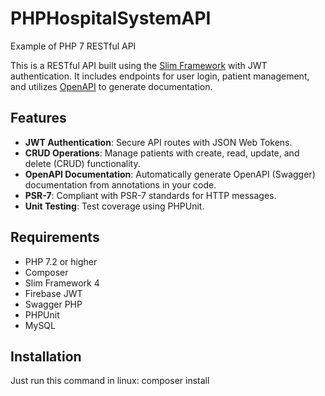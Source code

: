 # PHPHospitalSystemAPI
Example of PHP 7 RESTful API 

This is a RESTful API built using the [Slim Framework](https://www.slimframework.com/) with JWT authentication. It includes endpoints for user login, patient management, and utilizes [OpenAPI](https://swagger.io/specification/) to generate documentation.

## Features

- **JWT Authentication**: Secure API routes with JSON Web Tokens.
- **CRUD Operations**: Manage patients with create, read, update, and delete (CRUD) functionality.
- **OpenAPI Documentation**: Automatically generate OpenAPI (Swagger) documentation from annotations in your code.
- **PSR-7**: Compliant with PSR-7 standards for HTTP messages.
- **Unit Testing**: Test coverage using PHPUnit.

## Requirements

- PHP 7.2 or higher
- Composer
- Slim Framework 4
- Firebase JWT
- Swagger PHP
- PHPUnit
- MySQL

## Installation

Just run this command in linux: composer install

